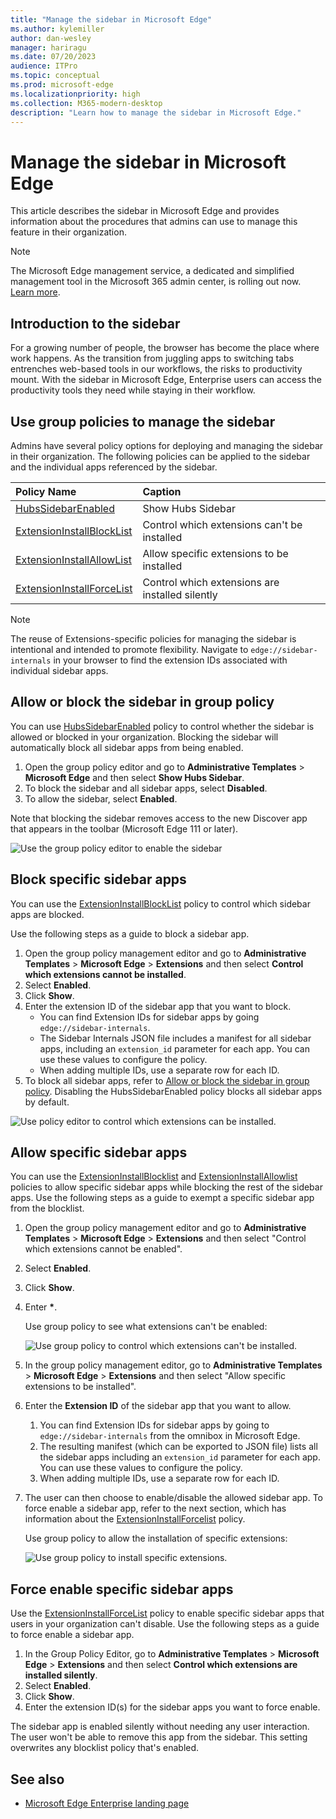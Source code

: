```yaml
---
title: "Manage the sidebar in Microsoft Edge"
ms.author: kylemiller
author: dan-wesley
manager: hariragu
ms.date: 07/20/2023
audience: ITPro
ms.topic: conceptual
ms.prod: microsoft-edge
ms.localizationpriority: high
ms.collection: M365-modern-desktop
description: "Learn how to manage the sidebar in Microsoft Edge."
---
```


# Manage the sidebar in Microsoft Edge

This article describes the sidebar in Microsoft Edge and provides information about the  procedures that admins can use to manage this feature  in their organization.

> [!NOTE]
> The Microsoft Edge management service, a dedicated and simplified management tool in the Microsoft 365 admin center, is rolling out now. [Learn more](/deployedge/microsoft-edge-management-service).

## Introduction to the sidebar

For a growing number of people, the browser has become the place where work happens. As the transition from juggling apps to switching tabs entrenches web-based tools in our workflows, the risks to productivity mount. With the sidebar in Microsoft Edge, Enterprise users can access the productivity tools they need while staying in their workflow.

## Use group policies to manage the sidebar

Admins have several policy options for deploying and managing the sidebar in their organization. The following policies can be applied to the sidebar and the individual apps referenced by the sidebar.

| Policy Name | Caption |
|:-----|:-----|
| [HubsSidebarEnabled](/deployedge/microsoft-edge-policies#hubssidebarenabled) | Show Hubs Sidebar |
| [ExtensionInstallBlockList](/deployedge/microsoft-edge-policies#extensioninstallblocklist) | Control which extensions can't be installed |
| [ExtensionInstallAllowList](/deployedge/microsoft-edge-policies#extensioninstallallowlist) |  Allow specific extensions to be installed |
| [ExtensionInstallForceList](/deployedge/microsoft-edge-policies#extensioninstallforcelist) | Control which extensions are installed silently |

> [!NOTE]
> The reuse of Extensions-specific policies for managing the sidebar is intentional and intended to promote flexibility. Navigate to `edge://sidebar-internals` in your browser to find the extension IDs associated with individual sidebar apps.

## Allow or block the sidebar in group policy

You can use [HubsSidebarEnabled](/deployedge/microsoft-edge-policies#hubssidebarenabled) policy to control whether the sidebar is allowed or blocked in your organization. Blocking the sidebar will automatically block all sidebar apps from being enabled.

1. Open the group policy editor and go to **Administrative Templates** > **Microsoft Edge** and then select **Show Hubs Sidebar**.
2. To block the sidebar and all sidebar apps, select **Disabled**.
3. To allow the sidebar, select **Enabled**.

Note that blocking the sidebar removes access to the new Discover app that appears in the toolbar (Microsoft Edge 111 or later).

![Use the group policy editor to enable the sidebar](media/microsoft-edge-sidebar/show-hub-sidebar.png)

## Block specific sidebar apps

You can use the [ExtensionInstallBlockList](/deployedge/microsoft-edge-policies#extensioninstallblocklist) policy to control which sidebar apps are blocked.

Use the following steps as a guide to block a sidebar app.

1. Open the group policy management editor and go to **Administrative Templates** > **Microsoft Edge** > **Extensions** and then select **Control which extensions cannot be installed**.
2. Select **Enabled**.
3. Click **Show**.
4. Enter the extension ID of the sidebar app that you want to block.
   -  You can find Extension IDs for sidebar apps by going `edge://sidebar-internals`.
   - The Sidebar Internals JSON file includes a manifest for all sidebar apps, including an `extension_id` parameter for each app. You can use these values to configure the policy.
   - When adding multiple IDs, use a separate row for each ID.
5. To block all sidebar apps, refer to [Allow or block the sidebar in group policy](#allow-or-block-the-sidebar-in-group-policy). Disabling the HubsSidebarEnabled policy blocks all sidebar apps by default.

![Use policy editor to control which extensions can be installed.](media/microsoft-edge-sidebar/control-extenison-installation.png)

## Allow specific sidebar apps

You can use the [ExtensionInstallBlocklist](/deployedge/microsoft-edge-policies#extensioninstallblocklist) and [ExtensionInstallAllowlist](/deployedge/microsoft-edge-policies#extensioninstallallowlist) policies to allow specific sidebar apps while blocking the rest of the sidebar apps. Use the following steps as a guide to exempt a specific sidebar app from the blocklist.

1. Open the group policy management editor and go to **Administrative Templates** > **Microsoft Edge** > **Extensions** and then select "Control which extensions cannot be enabled".
2. Select **Enabled**.
3. Click **Show**.
4. Enter **\***.

   Use group policy to see what extensions can't be enabled:

   ![Use group policy to control which extensions can't be installed.](media/microsoft-edge-sidebar/control-extension-cannot-be-installed-2.png)

5. In the group policy management editor, go to **Administrative Templates** > **Microsoft Edge** > **Extensions** and then select "Allow specific extensions to be installed".
6. Enter the **Extension ID** of the sidebar app that you want to allow.
   1. You can find Extension IDs for sidebar apps by going to `edge://sidebar-internals` from the omnibox in Microsoft Edge.
   1. The resulting manifest (which can be exported to JSON file) lists all the  sidebar apps including an `extension_id` parameter for each app. You can use these values to configure the policy.
   1. When adding multiple IDs, use a separate row for each ID.
7. The user can then choose to enable/disable the allowed sidebar app. To force enable a sidebar app, refer to the next section, which has information about the [ExtensionInstallForcelist](/deployedge/microsoft-edge-policies#extensioninstallforcelist) policy.

   Use group policy to allow the installation of specific extensions:

   ![Use group policy to install specific extensions.](media/microsoft-edge-sidebar/allow-install-specific-extension.png)

## Force enable specific sidebar apps

Use the [ExtensionInstallForceList](/deployedge/microsoft-edge-policies#extensioninstallforcelist) policy to enable specific sidebar apps that users in your organization can't disable. Use the following steps as a guide to force enable a sidebar app.

1. In the Group Policy Editor, go to **Administrative Templates** > **Microsoft Edge** > **Extensions** and then select **Control which extensions are installed silently**.
2. Select **Enabled**.
3. Click **Show**.
4. Enter the extension ID(s) for the sidebar apps you want to force enable.

The sidebar app is enabled silently without needing any user interaction. The user won't be able to remove this app from the sidebar. This setting overwrites any blocklist policy that's enabled.

## See also

- [Microsoft Edge Enterprise landing page](https://aka.ms/EdgeEnterprise)
